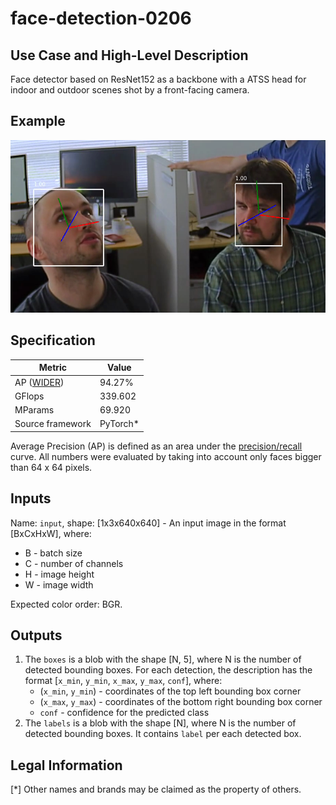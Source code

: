 # face-detection-0206

## Use Case and High-Level Description

Face detector based on ResNet152 as a backbone with a
ATSS head for indoor and outdoor scenes shot by a front-facing camera.

## Example

![](./face-detection-0206.png)

## Specification

| Metric                                                        | Value                   |
|---------------------------------------------------------------|-------------------------|
| AP ([WIDER](http://mmlab.ie.cuhk.edu.hk/projects/WIDERFace/)) | 94.27%                  |
| GFlops                                                        | 339.602                   |
| MParams                                                       | 69.920                   |
| Source framework                                              | PyTorch*                |

Average Precision (AP) is defined as an area under the
[precision/recall](https://en.wikipedia.org/wiki/Precision_and_recall)
curve. All numbers were evaluated by taking into account only faces bigger than
64 x 64 pixels.

## Inputs

Name: `input`, shape: [1x3x640x640] - An input image in the format [BxCxHxW],
where:

- B - batch size
- C - number of channels
- H - image height
- W - image width

Expected color order: BGR.

## Outputs

1. The `boxes` is a blob with the shape [N, 5], where N is the number of detected
   bounding boxes. For each detection, the description has the format
   [`x_min`, `y_min`, `x_max`, `y_max`, `conf`],
   where:
    - (`x_min`, `y_min`) - coordinates of the top left bounding box corner
    - (`x_max`, `y_max`) - coordinates of the bottom right bounding box corner
    - `conf` - confidence for the predicted class
2. The `labels` is a blob with the shape [N], where N is the number of detected
   bounding boxes. It contains `label` per each detected box.

## Legal Information
[*] Other names and brands may be claimed as the property of others.
